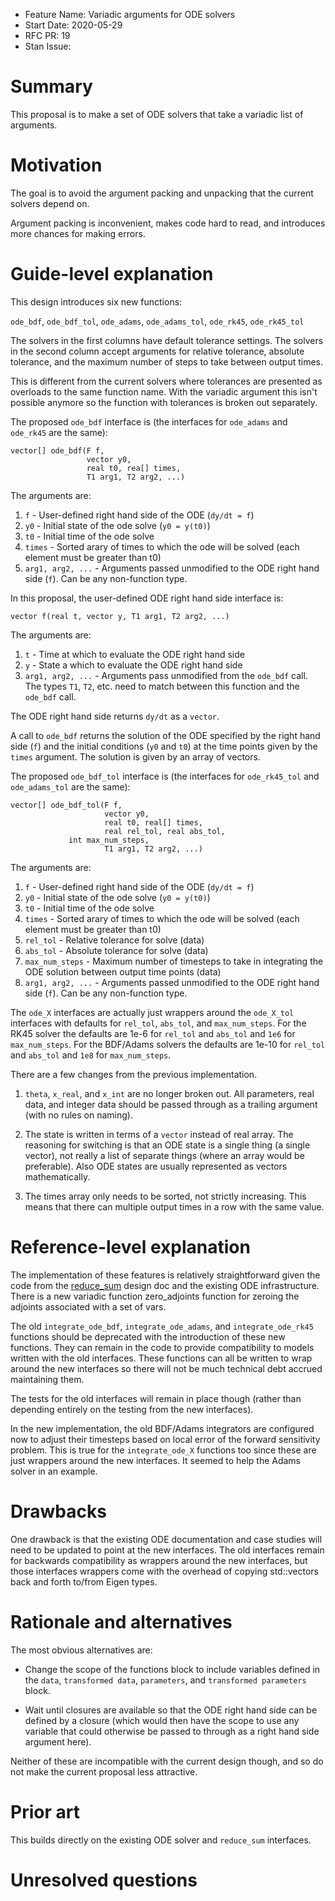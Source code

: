 - Feature Name: Variadic arguments for ODE solvers
- Start Date: 2020-05-29
- RFC PR: 19
- Stan Issue:

# Summary
[summary]: #summary

This proposal is to make a set of ODE solvers that take a variadic list of
arguments.

# Motivation
[motivation]: #motivation

The goal is to avoid the argument packing and unpacking that the current solvers
depend on.

Argument packing is inconvenient, makes code hard to read, and introduces more
chances for making errors.

# Guide-level explanation
[guide-level-explanation]: #guide-level-explanation

This design introduces six new functions:

`ode_bdf`, `ode_bdf_tol`,
`ode_adams`, `ode_adams_tol`,
`ode_rk45`, `ode_rk45_tol`

The solvers in the first columns have default tolerance settings. The solvers in
the second column accept arguments for relative tolerance, absolute tolerance,
and the maximum number of steps to take between output times.

This is different from the current solvers where tolerances are presented
as overloads to the same function name. With the variadic argument this isn't
possible anymore so the function with tolerances is broken out separately.

The proposed `ode_bdf` interface is (the interfaces for `ode_adams` and
`ode_rk45` are the same):

```
vector[] ode_bdf(F f,
                 vector y0,
                 real t0, rea[] times,
                 T1 arg1, T2 arg2, ...)
```

The arguments are:
1. ```f``` - User-defined right hand side of the ODE (`dy/dt = f`)
2. ```y0``` - Initial state of the ode solve (`y0 = y(t0)`)
3. ```t0``` - Initial time of the ode solve
4. ```times``` - Sorted arary of times to which the ode will be solved (each
  element must be greater than t0)
5. ```arg1, arg2, ...``` - Arguments passed unmodified to the ODE right hand
  side (`f`). Can be any non-function type.

In this proposal, the user-defined ODE right hand side interface is:

```
vector f(real t, vector y, T1 arg1, T2 arg2, ...)
```

The arguments are:
1. ```t``` - Time at which to evaluate the ODE right hand side
2. ```y``` - State a which to evaluate the ODE right hand side
3. ```arg1, arg2, ...``` - Arguments pass unmodified from the `ode_bdf` call.
  The types `T1`, `T2`, etc. need to match between this function and the
  `ode_bdf` call.

The ODE right hand side returns `dy/dt` as a `vector`.

A call to `ode_bdf` returns the solution of the ODE specified by the right hand
side (`f`) and the initial conditions (`y0` and `t0`) at the time points given
by the `times` argument. The solution is given by an array of vectors.

The proposed `ode_bdf_tol` interface is (the interfaces for `ode_rk45_tol`
and `ode_adams_tol` are the same):
```
vector[] ode_bdf_tol(F f,
                     vector y0,
                     real t0, real[] times,
                     real rel_tol, real abs_tol,
		     int max_num_steps,
                     T1 arg1, T2 arg2, ...)
```

The arguments are:
1. ```f``` - User-defined right hand side of the ODE (`dy/dt = f`)
2. ```y0``` - Initial state of the ode solve (`y0 = y(t0)`)
3. ```t0``` - Initial time of the ode solve
4. ```times``` - Sorted arary of times to which the ode will be solved (each
  element must be greater than t0)
5. ```rel_tol``` - Relative tolerance for solve (data)
6. ```abs_tol``` - Absolute tolerance for solve (data)
7. ```max_num_steps``` - Maximum number of timesteps to take in integrating
  the ODE solution between output time points (data)
5. ```arg1, arg2, ...``` - Arguments passed unmodified to the ODE right hand
  side (`f`). Can be any non-function type.

The `ode_X` interfaces are actually just wrappers around the `ode_X_tol`
interfaces with defaults for `rel_tol`, `abs_tol`, and `max_num_steps`. For
the RK45 solver the defaults are 1e-6 for `rel_tol` and `abs_tol` and `1e6`
for `max_num_steps`. For the BDF/Adams solvers the defaults are 1e-10 for
`rel_tol` and `abs_tol` and `1e8` for `max_num_steps`.

There are a few changes from the previous implementation.

1. `theta`, `x_real`, and `x_int` are no longer broken out. All parameters,
real data, and integer data should be passed through as a trailing argument
(with no rules on naming).

2. The state is written in terms of a `vector` instead of real array. The
reasoning for switching is that an ODE state is a single thing (a single
vector), not really a list of separate things (where an array would be
preferable). Also ODE states are usually represented as vectors mathematically.

3. The times array only needs to be sorted, not strictly increasing. This means
that there can multiple output times in a row with the same value.

# Reference-level explanation
[reference-level-explanation]: #reference-level-explanation

The implementation of these features is relatively straightforward given the
code from the
[reduce_sum](https://github.com/stan-dev/design-docs/blob/master/designs/0017-reduce_sum.md)
design doc and the existing ODE infrastructure. There is a new variadic function
zero_adjoints function for zeroing the adjoints associated with a set of vars.

The old `integrate_ode_bdf`, `integrate_ode_adams`, and `integrate_ode_rk45`
functions should be deprecated with the introduction of these new functions.
They can remain in the code to provide compatibility to models written with the
old interfaces. These functions can all be written to wrap around the new
interfaces so there will not be much technical debt accrued maintaining them.

The tests for the old interfaces will remain in place though (rather than
depending entirely on the testing from the new interfaces).

In the new implementation, the old BDF/Adams integrators are configured now to
adjust their timesteps based on local error of the forward sensitivity problem.
This is true for the `integrate_ode_X` functions too since these are just
wrappers around the new interfaces. It seemed to help the Adams solver in an
example.

# Drawbacks
[drawbacks]: #drawbacks

One drawback is that the existing ODE documentation and case studies will need
to be updated to point at the new interfaces. The old interfaces remain for
backwards compatibility as wrappers around the new interfaces, but those
interfaces wrappers come with the overhead of copying std::vectors back and
forth to/from Eigen types.

# Rationale and alternatives
[rationale-and-alternatives]: #rationale-and-alternatives

The most obvious alternatives are:

* Change the scope of the functions block to include variables defined in
the `data`, `transformed data`, `parameters`, and `transformed parameters`
block.

* Wait until closures are available so that the ODE right hand side can be
defined by a closure (which would then have the scope to use any variable
that could otherwise be passed to through as a right hand side argument here).

Neither of these are incompatible with the current design though, and so do not
make the current proposal less attractive.

# Prior art
[prior-art]: #prior-art

This builds directly on the existing ODE solver and `reduce_sum` interfaces.

# Unresolved questions
[unresolved-questions]: #unresolved-questions
